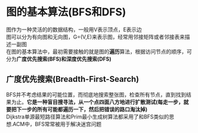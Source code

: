# 图的基本算法(BFS和DFS)
图作为一种灵活的的数据结构，一般用V表示顶点，E表示边  
图可以分为有向图和无向图，G=(V,E)来表示图，经常用邻接矩阵或者邻接表来描述一副图  
在图的基本算法中，最初需要接触的就是图的**遍历**算法，根据访问节点的顺序，可分为**广度优先搜索(BFS)**和**深度优先搜索(DFS)**

## 广度优先搜索(Breadth-First-Search)
BFS并不考虑结果的可能位置，而彻底地搜索整张图，检查所有节点，直到找到结果为止。**它是一种盲目搜寻法，从一个点四面八方地进行扩散测试(每走一步，就要把下一步的所有可能都遍历一下，然后把错误的路口淘汰掉)**   
Dijkstra单源最短路径算法和Prim最小生成树算法都采用了和BFS类似的思想.ACM中，BFS常常被用于解决迷宫问题  


